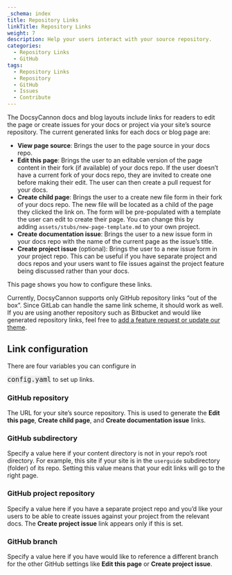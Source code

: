 ```yaml
---
_schema: index
title: Repository Links
linkTitle: Repository Links
weight: 7
description: Help your users interact with your source repository.
categories:
  - Repository Links
  - GitHub
tags:
  - Repository Links
  - Repository
  - GitHub
  - Issues
  - Contribute
---
```

The DocsyCannon docs and blog layouts include links for readers to edit the page or create issues for your docs or project via your site’s source repository. The current generated links for each docs or blog page are:

* **View page source**\: Brings the user to the page source in your docs repo.
* **Edit this page**\: Brings the user to an editable version of the page content in their fork (if available) of your docs repo. If the user doesn’t have a current fork of your docs repo, they are invited to create one before making their edit. The user can then create a pull request for your docs.
* **Create child page**\: Brings the user to a create new file form in their fork of your docs repo. The new file will be located as a child of the page they clicked the link on. The form will be pre-populated with a template the user can edit to create their page. You can change this by adding&nbsp;`assets/stubs/new-page-template.md`&nbsp;to your own project.
* **Create documentation issue**\: Brings the user to a new issue form in your docs repo with the name of the current page as the issue’s title.
* **Create project issue**&nbsp;(optional): Brings the user to a new issue form in your project repo. This can be useful if you have separate project and docs repos and your users want to file issues against the project feature being discussed rather than your docs.

This page shows you how to configure these links.

Currently, DocsyCannon supports only GitHub repository links “out of the box”. Since GitLab can handle the same link scheme, it should work as well. If you are using another repository such as Bitbucket and would like generated repository links, feel free to&nbsp;[add a feature request or update our theme](https://www.docsy.dev/docs/contribution-guidelines/).

## Link configuration

There are four variables you can configure in

<font face="Inconsolata, monospace, sans-serif"><span style="font-size: 15.3px; white-space: pre-wrap; background-color: rgb(238, 238, 238);">config.yaml</span></font>&nbsp;to set up links.

### GitHub repository

The URL for your site’s source repository. This is used to generate the&nbsp;**Edit this page**,&nbsp;**Create child page**, and&nbsp;**Create documentation issue**&nbsp;links.​​​​​

### GitHub subdirectory

Specify a value here if your content directory is not in your repo’s root directory. For example, this site if your site is in the&nbsp;`userguide`&nbsp;subdirectory (folder) of its repo. Setting this value means that your edit links will go to the right page.

### GitHub project repository

Specify a value here if you have a separate project repo and you’d like your users to be able to create issues against your project from the relevant docs. The&nbsp;**Create project issue**&nbsp;link appears only if this is set.

### GitHub branch

Specify a value here if you have would like to reference a different branch for the other GitHub settings like&nbsp;**Edit this page**&nbsp;or&nbsp;**Create project issue**.